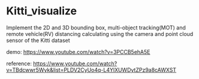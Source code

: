 # Kitti_visualize
Implement the 2D and 3D bounding box, multi-object tracking(MOT) and remote vehicle(RV) distancing calculating using the camera and point cloud sensor of the Kitti dataset


demo:
https://www.youtube.com/watch?v=3PCCB5ehA5E

reference:
https://www.youtube.com/watch?v=TBdcwwr5Wyk&list=PLDV2CyUo4q-L4YlXUWDytZPz9a8cAWXST
